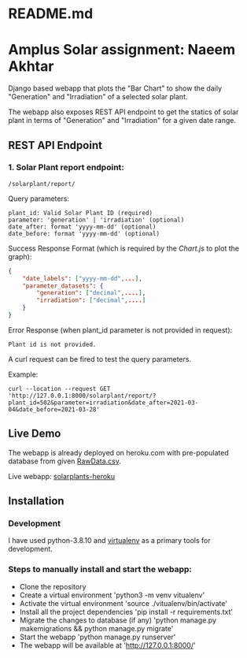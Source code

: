 # README.md

# Amplus Solar assignment: Naeem Akhtar
Django based webapp that plots the "Bar Chart" to show the daily "Generation" and "Irradiation" of a selected solar plant.

The webapp also exposes REST API endpoint to get the statics of solar plant in terms of "Generation" and "Irradiation" for a given date range.

## REST API Endpoint
### 1. Solar Plant report endpoint:
```
/solarplant/report/
```

Query parameters:
```
plant_id: Valid Solar Plant ID (required)
parameter: 'generation' | 'irradiation' (optional) 
date_after: format 'yyyy-mm-dd' (optional)
date_before: format 'yyyy-mm-dd' (optional)
```

Success Response Format (which is required by the *Chart.js* to plot the graph):
``` json json_schema
{
    "date_labels": ["yyyy-mm-dd",...],
    "parameter_datasets": {
        "generation": ["decimal",....],
        "irradiation": ["decimal",....]
    }
}
```

Error Response (when plant_id parameter is not provided in request): 
```
Plant id is not provided.
```

A curl request can be fired to test the query parameters.

Example: 
```
curl --location --request GET 'http://127.0.0.1:8000/solarplant/report/?plant_id=502&parameter=irradiation&date_after=2021-03-04&date_before=2021-03-28'
```

## Live Demo
The webapp is already deployed on heroku.com with pre-populated database from given [RawData.csv](RawData.csv).

Live webapp: [solarplants-heroku](https://solarplants-naeem.herokuapp.com/)

## Installation

### Development
I have used python-3.8.10 and [virtualenv](https://docs.python.org/3/library/venv.html) as a primary tools for development.

### Steps to manually install and start the webapp:
* Clone the repository
* Create a virtual environment 'python3 -m venv vitualenv'
* Activate the virtual environment 'source ./vitualenv/bin/activate'
* Install all the project dependencies 'pip install -r requirements.txt'
* Migrate the changes to database (if any) 'python manage.py makemigrations && python manage.py migrate'
* Start the webapp 'python manage.py runserver'
* The webapp will be available at 'http://127.0.0.1:8000/'

